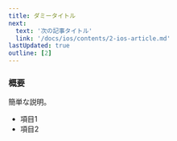 ```yaml
---
title: ダミータイトル
next:
  text: '次の記事タイトル'
  link: '/docs/ios/contents/2-ios-article.md'
lastUpdated: true
outline: [2]
---
```


### 概要
簡単な説明。

- 項目1
- 項目2

